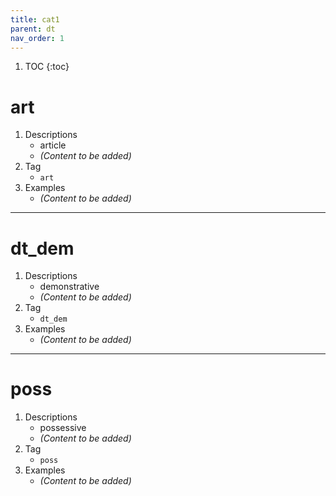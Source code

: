 ```yaml
---
title: cat1
parent: dt
nav_order: 1
---
```

1. TOC
{:toc}

# art

1. Descriptions
    - article
    - *(Content to be added)*
2. Tag
    - `art`
3. Examples
    - *(Content to be added)*

---

# dt_dem

1. Descriptions
    - demonstrative
    - *(Content to be added)*
2. Tag
    - `dt_dem`
3. Examples
    - *(Content to be added)*

---

# poss

1. Descriptions
    - possessive
    - *(Content to be added)*
2. Tag
    - `poss`
3. Examples
    - *(Content to be added)*


